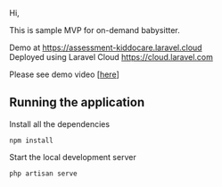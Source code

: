 Hi,

This is sample MVP for on-demand babysitter.

Demo at https://assessment-kiddocare.laravel.cloud<br>
Deployed using Laravel Cloud https://cloud.laravel.com

Please see demo video [[here](DEMO.mp4)]

## Running the application

Install all the dependencies

    npm install

Start the local development server

    php artisan serve
